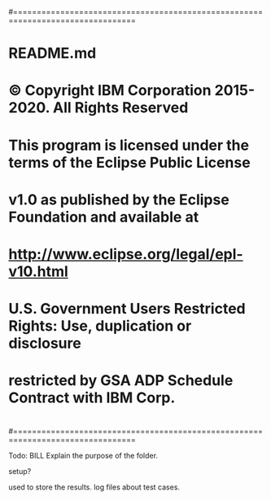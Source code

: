 #================================================================================
#   
#    README.md
# 
#  © Copyright IBM Corporation 2015-2020. All Rights Reserved
#
#    This program is licensed under the terms of the Eclipse Public License
#    v1.0 as published by the Eclipse Foundation and available at
#    http://www.eclipse.org/legal/epl-v10.html
#
#    U.S. Government Users Restricted Rights:  Use, duplication or disclosure
#    restricted by GSA ADP Schedule Contract with IBM Corp.
# 
#================================================================================

Todo: BILL 
Explain the purpose of the folder.

setup?

used to store the results. log files about test cases. 
